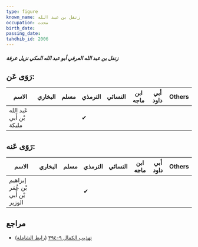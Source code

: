 ```yaml
---
type: figure
known_name: زنفل بن عبد الله
occupation: محدث
birth_date:
passing_date:
tahdhib_id: 2006
---
```

##### زنفل بن عبد الله العرفي أبو عبد الله المكي نزيل عرفة

## رَوَى عَن:
| الاسم                    | البخاري | مسلم | الترمذي | النسائي | ابن ماجه | أبي داود | Others |
| ------------------------ | ------- | ---- | ------- | ------- | -------- | -------- | ------ |
| عَبد الله بْن أَبي مليكة |         |      | ✔       |         |          |          |        |
## رَوَى عَنه:
| الاسم                             | البخاري | مسلم | الترمذي | النسائي | ابن ماجه | أبي داود | Others |
| --------------------------------- | ------- | ---- | ------- | ------- | -------- | -------- | ------ |
| إبراهيم بْن عُمَر بْن أَبي الوزير |         |      | ✔       |         |          |          |        |
## مراجع
- [تهذيب الكمال ٩-٣٩٤](obsidian://open?vault=Tahdhib-al-Kamal&file=Figures/٢٠٠٦-زنفل%20بن%20عبد%20الله%20العرفي%20أبو%20عبد%20الله%20المكي%20نزيل%20عرفة) ([رابط الشاملة](https://shamela.ws/book/3722/4634))